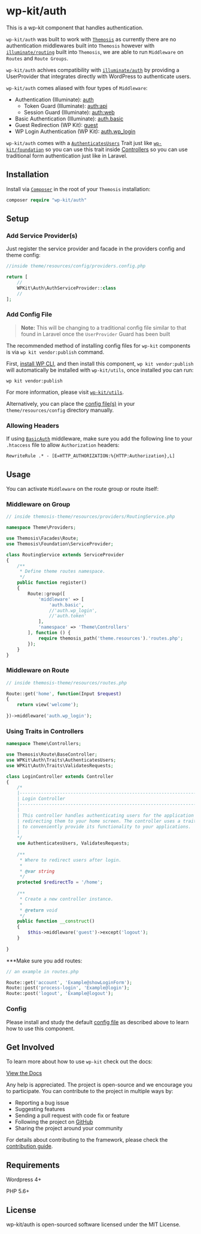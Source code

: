 # wp-kit/auth

This is a wp-kit component that handles authentication.

```wp-kit/auth``` was built to work with [```Themosis```](http://framework.themosis.com/) as currently there are no authentication middlewares built into ```Themosis``` however with [```illuminate/routing```](https://github.com/illuminate/routing) built into ```Themosis```, we are able to run ```Middleware``` on ```Routes``` and ```Route Groups```.

```wp-kit/auth``` achives compatibility with [```illuminate/auth```](https://github.com/illuminate/auth) by providing a UserProvider that integrates directly with WordPress to authenticate users.

```wp-kit/auth``` comes aliased with four types of ```Middleware```:

* Authentication (Illuminate): [auth](https://github.com/illuminate/auth/blob/master/Middleware/Authenticate.php)
	* Token Guard (Illuminate): [auth:api](https://github.com/illuminate/auth/blob/master/TokenGuard.php)
	* Session Guard (Illuminate): [auth:web](https://github.com/illuminate/auth/blob/master/SessionGuard.php)
* Basic Authentication (Illuminate): [auth.basic](https://github.com/illuminate/auth/blob/master/Middleware/AuthenticateWithBasicAuth.php)
* Guest Redirection (WP Kit): [guest](https://github.com/wp-kit/auth/blob/master/src/Auth/Middleware/RedirectIfAuthenticated.php)
* WP Login Authentication (WP Kit): [auth.wp_login](https://github.com/wp-kit/auth/blob/master/src/Auth/Middleware/WpLoginAuth.php)


```wp-kit/auth``` comes with a [`AuthenticatesUsers`](blob/master/src/Auth/Traits/AuthenticatesUsers.php) Trait just like [`wp-kit/foundation`](https://github.com/laravel/framework/blob/5.5/src/Illuminate/Foundation/Auth/AuthenticatesUsers.php) so you can use this trait inside [Controllers](https://github.com/laravel/laravel/blob/master/app/Http/Controllers/Auth/LoginController.php) so you can use traditional form authentication just like in Laravel. 

## Installation

Install via [```Composer```](https://getcomposer.org/) in the root of your ```Themosis``` installation:

```php
composer require "wp-kit/auth"
```

## Setup

### Add Service Provider(s)

Just register the service provider and facade in the providers config and theme config:

```php
//inside theme/resources/config/providers.config.php

return [
    //
    WPKit\Auth\AuthServiceProvider::class
    //
];
```

### Add Config File

> **Note:** This will be changing to a traditional config file similar to that found in Laravel once the ```UserProvider``` Guard has been built

The recommended method of installing config files for ```wp-kit``` components is via ```wp kit vendor:publish``` command.

First, [install WP CLI](http://wp-cli.org/), and then install this component, ```wp kit vendor:publish``` will automatically be installed with ```wp-kit/utils```, once installed you can run:

```wp kit vendor:publish```

For more information, please visit [```wp-kit/utils```](https://github.com/wp-kit/utils#commands).

Alternatively, you can place the [config file(s)](config) in your ```theme/resources/config``` directory manually.

### Allowing Headers

If using [```BasicAuth```](https://github.com/wp-kit/auth/blob/master/src/Auth/Middleware/BasicAuth.php) middleware, make sure you add the following line to your ```.htaccess``` file to allow ```Authorization``` headers:

```RewriteRule .* - [E=HTTP_AUTHORIZATION:%{HTTP:Authorization},L]```

## Usage

You can activate ```Middleware``` on the route group or route itself:

### Middleware on Group

```php
// inside themosis-theme/resources/providers/RoutingService.php

namespace Theme\Providers;

use Themosis\Facades\Route;
use Themosis\Foundation\ServiceProvider;

class RoutingService extends ServiceProvider
{
    /**
     * Define theme routes namespace.
     */
    public function register()
    {
        Route::group([
	        'middleware' => [
	        	'auth.basic',
				//'auth.wp_login',
				//'auth.token'
			],
            'namespace' => 'Theme\Controllers'
        ], function () {
            require themosis_path('theme.resources').'routes.php';
        });
    }
}
```

### Middleware on Route

```php
// inside themosis-theme/resources/routes.php

Route::get('home', function(Input $request)
{
    return view('welcome');
    
})->middleware('auth.wp_login');
```

### Using Traits in Controllers

```php
namespace Theme\Controllers;

use Themosis\Route\BaseController;
use WPKit\Auth\Traits\AuthenticatesUsers;
use WPKit\Auth\Traits\ValidatesRequests;

class LoginController extends Controller
{
    /*
    |--------------------------------------------------------------------------
    | Login Controller
    |--------------------------------------------------------------------------
    |
    | This controller handles authenticating users for the application and
    | redirecting them to your home screen. The controller uses a trait
    | to conveniently provide its functionality to your applications.
    |
    */
    use AuthenticatesUsers, ValidatesRequests;
    
    /**
     * Where to redirect users after login.
     *
     * @var string
     */
    protected $redirectTo = '/home';
    
    /**
     * Create a new controller instance.
     *
     * @return void
     */
    public function __construct()
    {
        $this->middleware('guest')->except('logout');
    }
    
}
```

***Make sure you add routes:

```php
// an example in routes.php

Route::get('account', 'Example@showLoginForm');
Route::post('process-login', 'Example@login');
Route::post('logout', 'Example@logout');
```

### Config

Please install and study the default [config file](config/auth.config.php) as described above to learn how to use this component.

## Get Involved

To learn more about how to use ```wp-kit``` check out the docs:

[View the Docs](https://github.com/wp-kit/theme/tree/docs/README.md)

Any help is appreciated. The project is open-source and we encourage you to participate. You can contribute to the project in multiple ways by:

- Reporting a bug issue
- Suggesting features
- Sending a pull request with code fix or feature
- Following the project on [GitHub](https://github.com/wp-kit)
- Sharing the project around your community

For details about contributing to the framework, please check the [contribution guide](https://github.com/wp-kit/theme/tree/docs/Contributing.md).

## Requirements

Wordpress 4+

PHP 5.6+

## License

wp-kit/auth is open-sourced software licensed under the MIT License.
